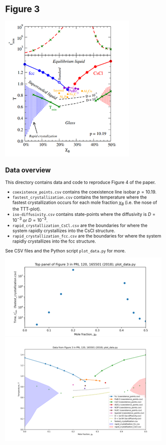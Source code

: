 # Figure 3

![Figure 3 from paper](figure_3_from_paper.png)

## Data overview
This directory contains data and code to reproduce Figure 4 of the paper.

* `coexistence_points.csv` contains the coexistence line isobar $p=10.19$.
* `fastest_crystallization.csv` contains the temperature where the fastest crystallization occurs for each mole fraction $\chi_B$ (i.e. the nose of the TTT-plot).
* `iso-diffusivity.csv` contains state-points where the diffusivity is $D=10^{-3}$ or $D=10^{-3}$.
* `rapid_crystallization_CsCl.csv` are the boundaries for where the system rapidly crystallizes into the CsCl structure.
* `rapid_crystallization_fcc.csv` are the boundaries for where the system rapidly crystallizes into the fcc structure.

See CSV files and the Python script `plot_data.py` for more.

![Figure 3, top panel](crystallization_time.png)
![Figure 3, main panel](phase_diagram.png)